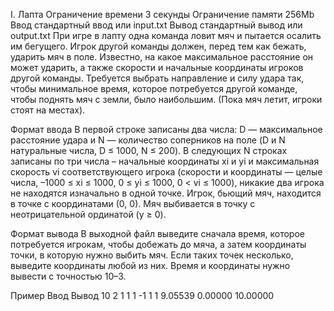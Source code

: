 I. Лапта
Ограничение времени	3 секунды
Ограничение памяти	256Mb
Ввод	стандартный ввод или input.txt
Вывод	стандартный вывод или output.txt
При игре в лапту одна команда ловит мяч и пытается осалить им бегущего. Игрок другой команды должен, перед тем как бежать, ударить мяч в поле. Известно, на какое максимальное расстояние он может ударить, а также скорости и начальные координаты игроков другой команды. Требуется выбрать направление и силу удара так, чтобы минимальное время, которое потребуется другой команде, чтобы поднять мяч с земли, было наибольшим. (Пока мяч летит, игроки стоят на местах).

Формат ввода
В первой строке записаны два числа: D — максимальное расстояние удара и N — количество соперников на поле (D и N натуральные числа, D ≤ 1000, N ≤ 200). В следующих N строках записаны по три числа – начальные координаты xi и yi и максимальная скорость vi соответствующего игрока (скорости и координаты — целые числа, –1000 ≤ xi ≤ 1000, 0 ≤ yi ≤ 1000, 0 < vi ≤ 1000), никакие два игрока не находятся изначально в одной точке. Игрок, бьющий мяч, находится в точке с координатами (0, 0). Мяч выбивается в точку с неотрицательной ординатой (y ≥ 0).

Формат вывода
В выходной файл выведите сначала время, которое потребуется игрокам, чтобы добежать до мяча, а затем координаты точки, в которую нужно выбить мяч. Если таких точек несколько, выведите координаты любой из них. Время и координаты нужно вывести с точностью 10–3.

Пример
Ввод	Вывод
10 2
1 1 1
-1 1 1
9.05539
0.00000 10.00000
